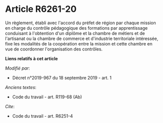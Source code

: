 # Article R6261-20

Un règlement, établi avec l'accord du préfet de région par chaque mission en charge du contrôle pédagogique des formations
par apprentissage conduisant à l'obtention d'un diplôme et la chambre de métiers et de l'artisanat ou la chambre de commerce
et d'industrie territoriale intéressée, fixe les modalités de la coopération entre la mission et cette chambre en vue de
coordonner l'organisation des contrôles.

**Liens relatifs à cet article**

_Modifié par_:

  - Décret n°2019-967 du 18 septembre 2019 - art. 1

_Anciens textes_:

  - Code du travail - art. R119-68 (Ab)

_Cite_:

  - Code du travail - art. R6251-4
